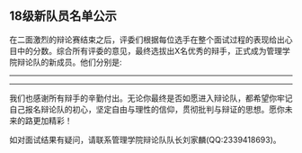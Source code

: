 ## 18级新队员名单公示

在二面激烈的辩论赛结束之后，评委们根据每位选手在整个面试过程的表现给出心目中的分数。综合所有评委的意见，最终选拔出X名优秀的辩手，正式成为管理学院辩论队的新成员。他们分别是:

***


***

我们也感谢所有辩手的辛勤付出。无论你最终是否如愿进入辩论队，都希望你牢记自己报名辩论队的初心，坚定自由与理性的信仰，贯彻批判与辩证的思想。愿你未来的路更加精彩！

如对面试结果有疑问，请联系管理学院辩论队队长刘家麟(QQ:2339418693)。
